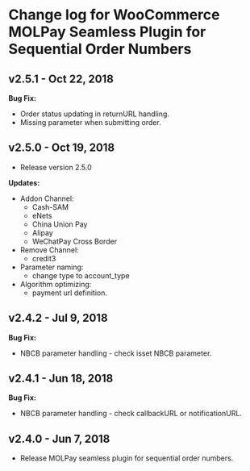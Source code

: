 # Change log for WooCommerce MOLPay Seamless Plugin for Sequential Order Numbers

## v2.5.1 - Oct 22, 2018

**Bug Fix:**

- Order status updating in returnURL handling.
- Missing parameter when submitting order.

## v2.5.0 - Oct 19, 2018

- Release version 2.5.0

**Updates:**

- Addon Channel:
  - Cash-SAM
  - eNets
  - China Union Pay
  - Alipay
  - WeChatPay Cross Border
- Remove Channel:
  - credit3  
- Parameter naming:
  - change type to account_type
- Algorithm optimizing:
  - payment url definition.

## v2.4.2 - Jul 9, 2018

**Bug Fix:**

- NBCB parameter handling - check isset NBCB parameter.

## v2.4.1 - Jun 18, 2018

**Bug Fix:**

- NBCB parameter handling - check callbackURL or notificationURL.

## v2.4.0 - Jun 7, 2018

- Release MOLPay seamless plugin for sequential order numbers.